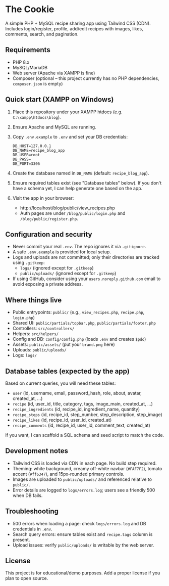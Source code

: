 # The Cookie

A simple PHP + MySQL recipe sharing app using Tailwind CSS (CDN). Includes login/register, profile, add/edit recipes with images, likes, comments, search, and pagination.

## Requirements

- PHP 8.x
- MySQL/MariaDB
- Web server (Apache via XAMPP is fine)
- Composer (optional – this project currently has no PHP dependencies, `composer.json` is empty)

## Quick start (XAMPP on Windows)

1. Place this repository under your XAMPP htdocs (e.g. `C:\xampp\htdocs\blog`).
2. Ensure Apache and MySQL are running.
3. Copy `.env.example` to `.env` and set your DB credentials:

   ```env
   DB_HOST=127.0.0.1
   DB_NAME=recipe_blog_app
   DB_USER=root
   DB_PASS=
   DB_PORT=3306
   ```

4. Create the database named in `DB_NAME` (default: `recipe_blog_app`).
5. Ensure required tables exist (see "Database tables" below). If you don't have a schema yet, I can help generate one based on the app.
6. Visit the app in your browser:
   - http://localhost/blog/public/view_recipes.php
   - Auth pages are under `/blog/public/login.php` and `/blog/public/register.php`.

## Configuration and security

- Never commit your real `.env`. The repo ignores it via `.gitignore`.
- A safe `.env.example` is provided for local setup.
- Logs and uploads are not committed; only their directories are tracked using `.gitkeep`:
  - `logs/` (ignored except for `.gitkeep`)
  - `public/uploads/` (ignored except for `.gitkeep`)
- If using GitHub, consider using your `users.noreply.github.com` email to avoid exposing a private address.

## Where things live

- Public entrypoints: `public/` (e.g., `view_recipes.php`, `recipe.php`, `login.php`)
- Shared UI: `public/partials/topbar.php`, `public/partials/footer.php`
- Controllers: `src/controllers/`
- Helpers: `src/helpers/`
- Config and DB: `config/config.php` (loads `.env` and creates `$pdo`)
- Assets: `public/assets/` (put your `brand.png` here)
- Uploads: `public/uploads/`
- Logs: `logs/`

## Database tables (expected by the app)

Based on current queries, you will need these tables:

- `user` (id, username, email, password_hash, role, about, avatar, created_at, ...)
- `recipe` (id, user_id, title, category, tags, image_main, created_at, ...)
- `recipe_ingredients` (id, recipe_id, ingredient_name, quantity)
- `recipe_steps` (id, recipe_id, step_number, step_description, step_image)
- `recipe_likes` (id, recipe_id, user_id, created_at)
- `recipe_comments` (id, recipe_id, user_id, comment_text, created_at)

If you want, I can scaffold a SQL schema and seed script to match the code.

## Development notes

- Tailwind CSS is loaded via CDN in each page. No build step required.
- Theming: white background, creamy off-white navbar (`#FAF7F2`), tomato accent (`#ff6347`), and 15px-rounded primary controls.
- Images are uploaded to `public/uploads/` and referenced relative to `public/`.
- Error details are logged to `logs/errors.log`; users see a friendly 500 when DB fails.

## Troubleshooting

- 500 errors when loading a page: check `logs/errors.log` and DB credentials in `.env`.
- Search query errors: ensure tables exist and `recipe.tags` column is present.
- Upload issues: verify `public/uploads/` is writable by the web server.

## License

This project is for educational/demo purposes. Add a proper license if you plan to open source.
